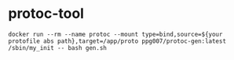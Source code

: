# protoc-tool

```shell
docker run --rm --name protoc --mount type=bind,source=${your protofile abs path},target=/app/proto ppg007/protoc-gen:latest /sbin/my_init -- bash gen.sh
```
